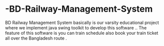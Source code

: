 # -BD-Railway-Management-System
BD Railway Management System basically is our varsity educational project where we implement java swing toolkit to develop this software .. The feature of this software is you can train schedule also book your train ticket all over the Bangladesh route .
